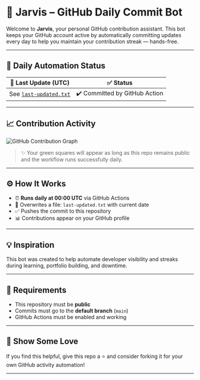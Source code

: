 # 🤖 Jarvis – GitHub Daily Commit Bot

Welcome to **Jarvis**, your personal GitHub contribution assistant. This bot keeps your GitHub account active by automatically committing updates every day to help you maintain your contribution streak — hands-free.

---

## 📅 Daily Automation Status

| 🔄 Last Update (UTC)     | ✅ Status |
|--------------------------|-----------|
| See [`last-updated.txt`](./last-updated.txt) | ✔️ Committed by GitHub Action |

---

## 📈 Contribution Activity

![GitHub Contribution Graph](https://activity-graph.herokuapp.com/graph?username=QuantumAlchemist03&theme=github)

> ✨ Your green squares will appear as long as this repo remains public and the workflow runs successfully daily.

---

## ⚙️ How It Works

- ⏰ **Runs daily at 00:00 UTC** via GitHub Actions
- 📂 Overwrites a file: `last-updated.txt` with current date
- ✅ Pushes the commit to this repository
- 📊 Contributions appear on your GitHub profile

---

## 💡 Inspiration

This bot was created to help automate developer visibility and streaks during learning, portfolio building, and downtime.

---

## 📌 Requirements

- This repository must be **public**
- Commits must go to the **default branch** (`main`)
- GitHub Actions must be enabled and working

---

## 🙌 Show Some Love

If you find this helpful, give this repo a ⭐ and consider forking it for your own GitHub activity automation!

---

